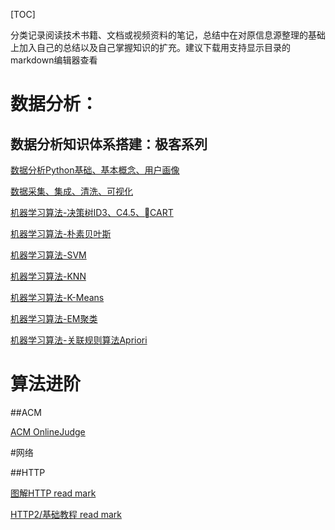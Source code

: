 [TOC]

分类记录阅读技术书籍、文档或视频资料的笔记，总结中在对原信息源整理的基础上加入自己的总结以及自己掌握知识的扩充。建议下载用支持显示目录的markdown编辑器查看

# **数据分析**：

## 数据分析知识体系搭建：极客系列

[数据分析Python基础、基本概念、用户画像](https://github.com/onlyAngelia/Read-Mark/blob/master/数据分析/geekTime/数据分析-geekTimeNote.md)

[数据采集、集成、清洗、可视化](https://github.com/onlyAngelia/Read-Mark/blob/master/数据分析/geekTime/数据采集、集成、变换、可视化.md)

[机器学习算法-决策树ID3、C4.5、CART](https://github.com/onlyAngelia/Read-Mark/blob/master/数据分析/geekTime/决策树-ID3.C4.5CART.md)

[机器学习算法-朴素贝叶斯](https://github.com/onlyAngelia/Read-Mark/blob/master/数据分析/geekTime/朴素贝叶斯.md)

[机器学习算法-SVM](https://github.com/onlyAngelia/Read-Mark/blob/master/数据分析/geekTime/SVM.md)

[机器学习算法-KNN](https://github.com/onlyAngelia/Read-Mark/blob/master/数据分析/geekTime/KNN.md)

[机器学习算法-K-Means](https://github.com/onlyAngelia/Read-Mark/blob/master/数据分析/geekTime/K-Means.md)

[机器学习算法-EM聚类](https://github.com/onlyAngelia/Read-Mark/blob/master/数据分析/geekTime/EM聚类.md)

[机器学习算法-关联规则算法Apriori](https://github.com/onlyAngelia/Read-Mark/blob/master/数据分析/geekTime/关联规则算法-Apriori.md)



# **算法进阶**

##ACM

[ACM OnlineJudge](http://acm.zju.edu.cn/onlinejudge/showProblem.do?problemId=1)

#网络

##HTTP

[图解HTTP read mark](https://github.com/onlyAngelia/Read-Mark/blob/master/HTTP/HTTP图解mark.md)

[HTTP2/基础教程 read mark](https://github.com/onlyAngelia/Read-Mark/blob/master/HTTP/HTTP2基础和实践.md)

